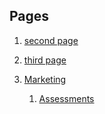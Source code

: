 ## Pages

1. [second page](/second-page.html)


2. [third page](/third-page.html)


3. [Marketing](/marketing/smarti-overview.html)
    1. [Assessments](/assessment/assessment-home.html)
